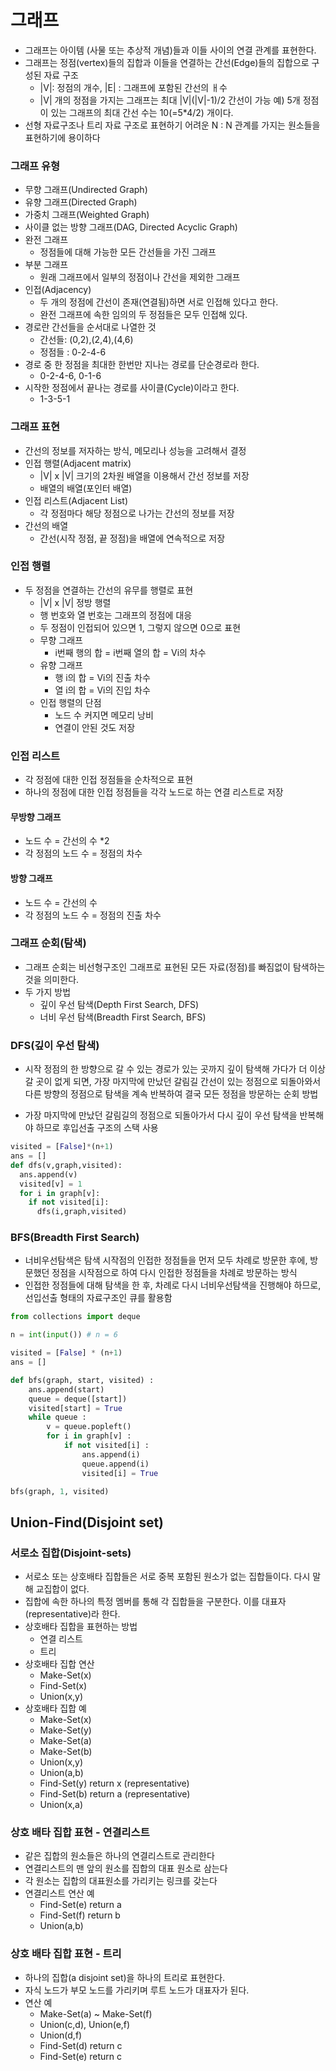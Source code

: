 # 그래프
* 그래프는 아이템 (사물 또는 추상적 개념)들과 이들 사이의 연결 관계를 표현한다.
* 그래프는 정점(vertex)들의 집합과 이들을 연결하는 간선(Edge)들의 집합으로 구성된 자료 구조
  * |V|: 정점의 개수, |E| : 그래프에 포함된 간선의 ㅐ수
  * |V| 개의 정점을 가지는 그래프는 최대 |V|(|V|-1)/2 간선이 가능
  예) 5개 정점이 있는 그래프의 최대 간선 수는 10(=5*4/2) 개이다.
* 선형 자료구조나 트리 자료 구조로 표현하기 어려운 N : N 관계를 가지는 원소들을 표현하기에 용이하다
### 그래프 유형
* 무향 그래프(Undirected Graph)
* 유향 그래프(Directed Graph)
* 가중치 그래프(Weighted Graph)
* 사이클 없는 방향 그래프(DAG, Directed Acyclic Graph)
* 완전 그래프
  * 정점들에 대해 가능한 모든 간선들을 가진 그래프
* 부분 그래프
  * 원래 그래프에서 일부의 정점이나 간선을 제외한 그래프
* 인접(Adjacency)
  * 두 개의 정점에 간선이 존재(연결됨)하면 서로 인접해 있다고 한다.
  * 완전 그래프에 속한 임의의 두 정점들은 모두 인접해 있다.
* 경로란 간선들을 순서대로 나열한 것
  * 간선들: (0,2),(2,4),(4,6)
  * 정점들 : 0-2-4-6
* 경로 중 한 정점을 최대한 한번만 지나는 경로를 단순경로라 한다.
  * 0-2-4-6, 0-1-6
* 시작한 정점에서 끝나는 경로를 사이클(Cycle)이라고 한다.
  * 1-3-5-1
### 그래프 표현
* 간선의 정보를 저자하는 방식, 메모리나 성능을 고려해서 결정
* 인접 행렬(Adjacent matrix)
  * |V| x |V| 크기의 2차원 배열을 이용해서 간선 정보를 저장
  * 배열의 배열(포인터 배열)
* 인접 리스트(Adjacent List)
  * 각 정점마다 해당 정점으로 나가는 간선의 정보를 저장
* 간선의 배열
  * 간선(시작 정점, 끝 정점)을 배열에 연속적으로 저장
### 인접 행렬
* 두 정점을 연결하는 간선의 유무를 행렬로 표현
  * |V| x |V| 정방 행렬
  * 행 번호와 열 번호는 그래프의 정점에 대응
  * 두 정점이 인접되어 있으면 1, 그렇지 않으면 0으로 표현
  * 무향 그래프
    * i번째 행의 합 = i번째 열의 합 = Vi의 차수
  * 유향 그래프
    * 행 i의 합 = Vi의 진출 차수
    * 열 i의 합 = Vi의 진입 차수
  * 인접 행렬의 단점
    * 노드 수 커지면 메모리 낭비
    * 연결이 안된 것도 저장
### 인접 리스트
* 각 정점에 대한 인접 정점들을 순차적으로 표현
* 하나의 정점에 대한 인접 정점들을 각각 노드로 하는 연결 리스트로 저장
#### 무방향 그래프
* 노드 수 = 간선의 수 *2
* 각 정점의 노드 수 = 정점의 차수
#### 방향 그래프
* 노드 수 = 간선의 수
* 각 정점의 노드 수 = 정점의 진출 차수


### 그래프 순회(탐색)
* 그래프 순회는 비선형구조인 그래프로 표현된 모든 자료(정점)를 빠짐없이 탐색하는 것을 의미한다.
* 두 가지 방법
  * 깊이 우선 탐색(Depth First Search, DFS)
  * 너비 우선 탐색(Breadth First Search, BFS)
### DFS(깊이 우선 탐색)
* 시작 정점의 한 방향으로 갈 수 있는 경로가 있는 곳까지 깊이 탐색해 가다가 더 이상 갈 곳이 없게 되면, 가장 마지막에 만났던 갈림길 간선이 있는 정점으로 되돌아와서 다른 방향의 정점으로 탐색을 계속 반복하여 결국 모든 정점을 방문하는 순회 방법

* 가장 마지막에 만났던 갈림길의 정점으로 되돌아가서 다시 깊이 우선 탐색을 반복해야 하므로 후입선출 구조의 스택 사용

```py
visited = [False]*(n+1)
ans = []
def dfs(v,graph,visited):
  ans.append(v)
  visited[v] = 1
  for i in graph[v]:
    if not visited[i]:
      dfs(i,graph,visited)
```
### BFS(Breadth First Search)
* 너비우선탐색은 탐색 시작점의 인접한 정점들을 먼저 모두 차례로 방문한 후에, 방문했던 정점을 시작점으로 하여 다시 인접한 정점들을 차례로 방문하는 방식
* 인접한 정점들에 대해 탐색을 한 후, 차례로 다시 너비우선탐색을 진행해야 하므로, 선입선출 형태의 자료구조인 큐를 활용함
```py
from collections import deque

n = int(input()) # n = 6

visited = [False] * (n+1)
ans = []

def bfs(graph, start, visited) :
    ans.append(start)
    queue = deque([start])
    visited[start] = True
    while queue :
        v = queue.popleft()
        for i in graph[v] :
            if not visited[i] :
                ans.append(i)
                queue.append(i)
                visited[i] = True

bfs(graph, 1, visited)

```
## Union-Find(Disjoint set)
### 서로소 집합(Disjoint-sets)
* 서로소 또는 상호배타 집합들은 서로 중복 포함된 원소가 없는 집합들이다. 다시 말해 교집합이 없다.
* 집합에 속한 하나의 특정 멤버를 통해 각 집합들을 구분한다. 이를 대표자(representative)라 한다.
* 상호배타 집합을 표현하는 방법
  * 연결 리스트
  * 트리
* 상호배타 집합 연산
  * Make-Set(x)
  * Find-Set(x)
  * Union(x,y)
* 상호배타 집합 예
  * Make-Set(x)
  * Make-Set(y)
  * Make-Set(a)
  * Make-Set(b)
  * Union(x,y)
  * Union(a,b)
  * Find-Set(y)   return x (representative)
  * Find-Set(b)   return a (representative)
  * Union(x,a)  
### 상호 배타 집합 표현 - 연결리스트
* 같은 집합의 원소들은 하나의 연결리스트로 관리한다
* 연결리스트의 맨 앞의 원소를 집합의 대표 원소로 삼는다
* 각 원소는 집합의 대표원소를 가리키는 링크를 갖는다
* 연결리스트 연산 예
  * Find-Set(e)   return a
  * Find-Set(f)   return b
  * Union(a,b)
### 상호 배타 집합 표현 - 트리
* 하나의 집합(a disjoint set)을 하나의 트리로 표현한다.
* 자식 노드가 부모 노드를 가리키며 루트 노드가 대표자가 된다.
* 연산 예
  * Make-Set(a) ~ Make-Set(f)
  * Union(c,d), Union(e,f)
  * Union(d,f)
  * Find-Set(d)   return c
  * Find-Set(e)   return c
    